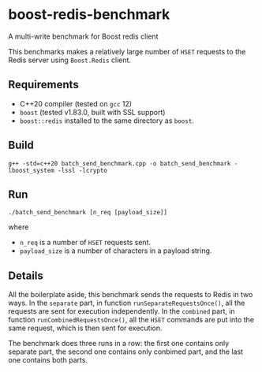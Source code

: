 # boost-redis-benchmark
A multi-write benchmark for Boost redis client

This benchmarks makes a relatively large number of `HSET` requests to the Redis server using `Boost.Redis` client.

## Requirements
* C++20 compiler (tested on `gcc` 12)
* `boost` (tested v1.83.0, built with SSL support)
* `boost::redis` installed to the same directory as `boost`.

## Build

```
g++ -std=c++20 batch_send_benchmark.cpp -o batch_send_benchmark -lboost_system -lssl -lcrypto
```

## Run

```
./batch_send_benchmark [n_req [payload_size]]
```

where
* `n_req` is a number of `HSET` requests sent.
* `payload_size` is a number of characters in a payload string.

## Details

All the boilerplate aside, this benchmark sends the requests to Redis in two ways. In the `separate` part, in function `runSeparateRequestsOnce()`, all the requests are sent for execution independently. In the `combined` part, in function `runCombinedRequestsOnce()`, all the `HSET` commands are put into the same request, which is then sent for execution.

The benchmark does three runs in a row: the first one contains only separate part, the second one contains only conbimed part, and the last one contains both parts.
